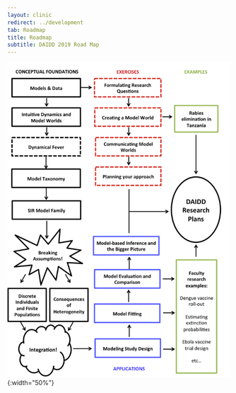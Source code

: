 ```yaml
---
layout: clinic
redirect: ../development
tab: Roadmap
title: Roadmap
subtitle: DAIDD 2019 Road Map
---
```


![DAIDD Road Map](./DAIDD2018roadmap.png "DAIDD Road Map"){:width="50%"}
